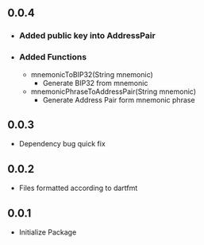 ## 0.0.4
+ ### Added public key into AddressPair
+ ### Added Functions
    + mnemonicToBIP32(String mnemonic)
        + Generate BIP32 from mnemonic
    + mnemonicPhraseToAddressPair(String mnemonic)
        + Generate Address Pair form mnemonic phrase

## 0.0.3
* Dependency bug quick fix

## 0.0.2 
* Files formatted according to dartfmt
## 0.0.1
* Initialize Package